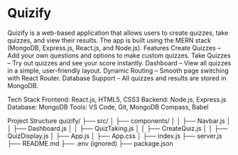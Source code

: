 # Quizify
Quizify is a web-based application that allows users to create quizzes, take quizzes, and view their results. The app is built using the MERN stack (MongoDB, Express.js, React.js, and Node.js).
Features
Create Quizzes – Add your own questions and options to make custom quizzes.
Take Quizzes – Try out quizzes and see your score instantly.
Dashboard – View all quizzes in a simple, user-friendly layout.
Dynamic Routing – Smooth page switching with React Router.
Database Support – All quizzes and results are stored in MongoDB.

Tech Stack
Frontend: React.js, HTML5, CSS3
Backend: Node.js, Express.js
Database: MongoDB
Tools: VS Code, Git, MongoDB Compass, Babel

Project Structure
quizify/
├── src/
│   ├── components/
│   │   ├── Navbar.js
│   │   ├── Dashboard.js
│   │   ├── QuizTaking.js
│   │   ├── CreateQuiz.js
│   │   ├── QuizDisplay.js
│   ├── App.js
│   ├── App.css
│   ├── index.js
├── server.js
├── README.md
├── .env (ignored)
├── package.json
